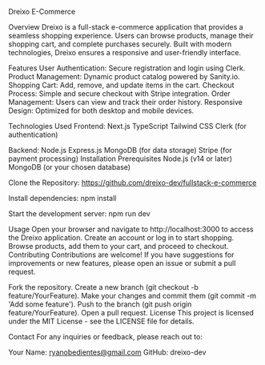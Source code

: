 Dreixo E-Commerce

Overview
Dreixo is a full-stack e-commerce application that provides a seamless shopping experience. Users can browse products, manage their shopping cart, and complete purchases securely. Built with modern technologies, Dreixo ensures a responsive and user-friendly interface.

Features
User Authentication: Secure registration and login using Clerk.
Product Management: Dynamic product catalog powered by Sanity.io.
Shopping Cart: Add, remove, and update items in the cart.
Checkout Process: Simple and secure checkout with Stripe integration.
Order Management: Users can view and track their order history.
Responsive Design: Optimized for both desktop and mobile devices.

Technologies Used
Frontend:
Next.js
TypeScript
Tailwind CSS
Clerk (for authentication)

Backend:
Node.js
Express.js
MongoDB (for data storage)
Stripe (for payment processing)
Installation
Prerequisites
Node.js (v14 or later)
MongoDB (or your chosen database)

Clone the Repository:
https://github.com/dreixo-dev/fullstack-e-commerce

Install dependencies:
npm install

Start the development server:
npm run dev

Usage
Open your browser and navigate to http://localhost:3000 to access the Dreixo application.
Create an account or log in to start shopping.
Browse products, add them to your cart, and proceed to checkout.
Contributing
Contributions are welcome! If you have suggestions for improvements or new features, please open an issue or submit a pull request.

Fork the repository.
Create a new branch (git checkout -b feature/YourFeature).
Make your changes and commit them (git commit -m 'Add some feature').
Push to the branch (git push origin feature/YourFeature).
Open a pull request.
License
This project is licensed under the MIT License - see the LICENSE file for details.

Contact
For any inquiries or feedback, please reach out to:

Your Name: ryanobedientes@gmail.com
GitHub: dreixo-dev
